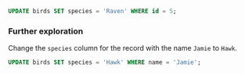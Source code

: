```sql
UPDATE birds SET species = 'Raven' WHERE id = 5;
```



### Further exploration

Change the `species` column for the record with the name `Jamie` to `Hawk`.

```sql
UPDATE birds SET species = 'Hawk' WHERE name = 'Jamie';
```

